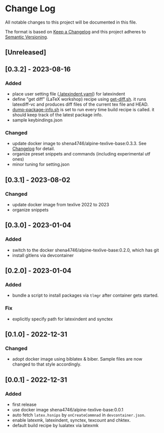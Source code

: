 # Change Log

All notable changes to this project will be documented in this file.

The format is based on [Keep a Changelog](http://keepachangelog.com/)
and this project adheres to [Semantic Versioning](http://semver.org/).

## [Unreleased]

## [0.3.2] - 2023-08-16

### Added

- place user setting file ([.latexindent.yaml](/.latexindent.yaml)) for latexindent
- define "get diff" (LaTeX workshop) recipe using [get-diff.sh](/script/get-diff.sh). it runs latexdiff-vc and produces diff files of the current tex file and HEAD.
- [dump-package-info.sh](/script/dump-package-info.sh) is set to run every time build recipe is called. it should keep track of the latest package info.
- sample keybindings.json

### Changed

- update docker image to shena4746/alpine-texlive-base:0.3.3. See [Changelog](https://github.com/Shena4746/alpine-texlive-base/releases/tag/v0.3.3) for detail.
- organize preset snippets and commands (including experimental utf ones)
- minor tuning for setting.json

## [0.3.1] - 2023-08-02

### Changed

- update docker image from texlive 2022 to 2023
- organize snippets

## [0.3.0] - 2023-01-04

### Added

- switch to the docker shena4746/alpine-texlive-base:0.2.0, which has git
- install gitlens via devcontainer

## [0.2.0] - 2023-01-04

### Added

- bundle a script to install packages via `tlmgr` after container gets started.

### Fix

- explicitly specify path for latexindent and synctex

## [0.1.0] - 2022-12-31

### Changed

- adopt docker image using biblatex & biber. Sample files are now changed to that style accordingly.

## [0.0.1] - 2022-12-31

### Added

- first release
- use docker image shena4746/alpine-texlive-base:0.0.1
- auto fetch `latex.hsnips` by `onCreateCommnad` in `devcontainer.json`.
- enable latexmk, latexindent, synctex, texcount and chktex.
- default build recipe by lualatex via latexmk

